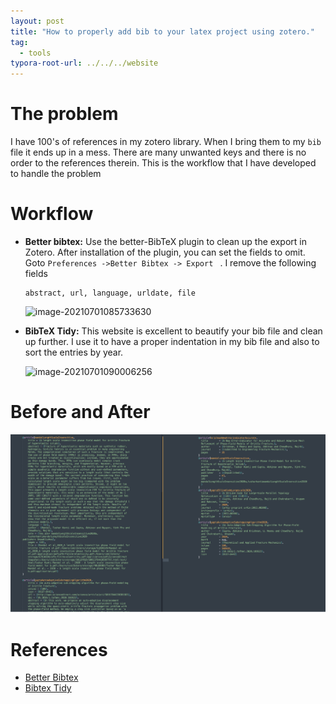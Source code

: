 ```yaml
---
layout: post
title: "How to properly add bib to your latex project using zotero."
tag: 
  - tools
typora-root-url: ../../../website
---
```


# The problem 

I have 100's of references in my zotero library. When I bring them to my `bib` file it ends up in a mess. There are many unwanted keys and there is no order to the references therein. This is the workflow that I have developed to handle the problem

# Workflow

- **Better bibtex:** Use the better-BibTeX plugin to clean up the export in Zotero. After installation of the plugin, you can set the fields to omit. Goto `Preferences ->Better Bibtex -> Export ` . I remove the following fields

  ```
  abstract, url, language, urldate, file
  ```

  ![image-20210701085733630](/assets/images/image-20210701085733630.png)

- **BibTeX Tidy:** This website is excellent to beautify your bib file and clean up further. I use it to have a proper indentation in my bib file and also to sort the entries by year.

  ![image-20210701090006256](/assets/images/image-20210701090006256.png)

# Before and After

![image-20210701090627770](/assets/images/image-20210701090627770.png)

# References

- [Better Bibtex](https://retorque.re/zotero-better-bibtex/)
- [Bibtex Tidy](https://flamingtempura.github.io/bibtex-tidy/)


